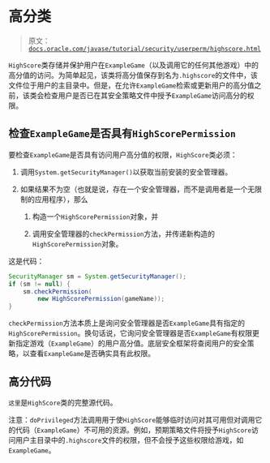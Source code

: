 # 高分类

> 原文：[`docs.oracle.com/javase/tutorial/security/userperm/highscore.html`](https://docs.oracle.com/javase/tutorial/security/userperm/highscore.html)

`HighScore`类存储并保护用户在`ExampleGame`（以及调用它的任何其他游戏）中的高分值的访问。为简单起见，该类将高分值保存到名为`.highscore`的文件中，该文件位于用户的主目录中。但是，在允许`ExampleGame`检索或更新用户的高分值之前，该类会检查用户是否已在其安全策略文件中授予`ExampleGame`访问高分的权限。

## 检查`ExampleGame`是否具有`HighScorePermission`

要检查`ExampleGame`是否具有访问用户高分值的权限，`HighScore`类必须：

1.  调用`System.getSecurityManager()`以获取当前安装的安全管理器。

1.  如果结果不为空（也就是说，存在一个安全管理器，而不是调用者是一个无限制的应用程序），那么

    1.  构造一个`HighScorePermission`对象，并

    1.  调用安全管理器的`checkPermission`方法，并传递新构造的`HighScorePermission`对象。

这是代码：

```java
SecurityManager sm = System.getSecurityManager();
if (sm != null) {
    sm.checkPermission(
        new HighScorePermission(gameName));
}

```

`checkPermission`方法本质上是询问安全管理器是否`ExampleGame`具有指定的`HighScorePermission`。换句话说，它询问安全管理器是否`ExampleGame`有权限更新指定游戏（`ExampleGame`）的用户高分值。底层安全框架将查阅用户的安全策略，以查看`ExampleGame`是否确实具有此权限。

## 高分代码

`这里`是`HighScore`类的完整源代码。

注意：`doPrivileged`方法调用用于使`HighScore`能够临时访问对其可用但对调用它的代码（`ExampleGame`）不可用的资源。例如，预期策略文件将授予`HighScore`访问用户主目录中的`.highscore`文件的权限，但不会授予这些权限给游戏，如`ExampleGame`。
